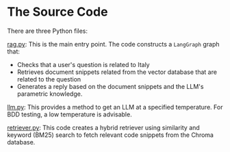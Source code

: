 # The Source Code
There are three Python files:

[rag.py](./globebotter/rag.py): This is the main entry point. The code constructs a `LangGraph` graph that:
 * Checks that a user's question is related to Italy
 * Retrieves document snippets related from the vector database that are related to the question
 * Generates a reply based on the document snippets and the LLM's parametric knowledge.

 [llm.py](./globebotter/llm.py): This provides a method to get an LLM at a specified temperature. For BDD testing,
 a low temperature is advisable.

 [retriever.py](./globebotter/retriever.py): This code creates a hybrid retriever using similarity and keyword (BM25)
 search to fetch relevant code snippets from the Chroma database.